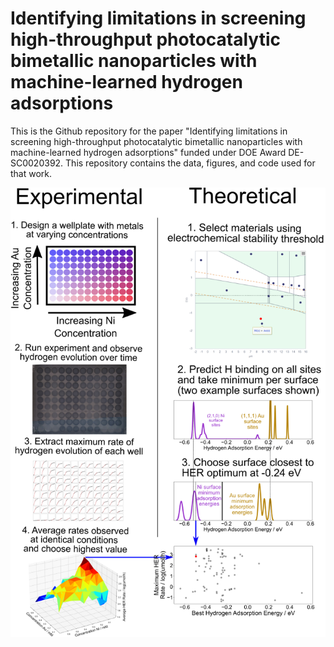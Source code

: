 # Identifying limitations in screening high-throughput photocatalytic bimetallic nanoparticles with machine-learned hydrogen adsorptions

This is the Github repository for the paper "Identifying limitations in screening high-throughput photocatalytic bimetallic nanoparticles with machine-learned hydrogen adsorptions" funded under DOE Award DE-SC0020392. This repository contains the data, figures, and code used for that work. 

<img src="https://github.com/ulissigroup/DOE_HER/blob/main/figures/fig_3.png" width="700">
